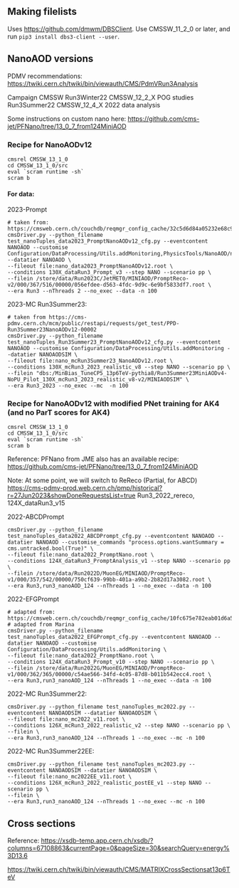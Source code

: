 ## Making filelists

Uses https://github.com/dmwm/DBSClient.
Use CMSSW_11_2_0 or later, and run `pip3 install dbs3-client --user`.

## NanoAOD versions

PDMV recommendations: https://twiki.cern.ch/twiki/bin/viewauth/CMS/PdmVRun3Analysis

Campaign CMSSW 
Run3Winter22 CMSSW_12_2_X POG studies
Run3Summer22 CMSSW_12_4_X 2022 data analysis

Some instructions on custom nano here: https://github.com/cms-jet/PFNano/tree/13_0_7_from124MiniAOD

### Recipe for NanoAODv12

```
cmsrel CMSSW_13_1_0
cd CMSSW_13_1_0/src
eval `scram runtime -sh`
scram b
```

#### For data:

2023-Prompt
```
# taken from: https://cmsweb.cern.ch/couchdb/reqmgr_config_cache/32c5d6d84a05232e68c9abd3937a291e/configFile
cmsDriver.py --python_filename test_nanoTuples_data2023_PromptNanoAODv12_cfg.py --eventcontent NANOAOD --customise Configuration/DataProcessing/Utils.addMonitoring,PhysicsTools/NanoAOD/nano_cff.nanoL1TrigObjCustomize --datatier NANOAOD \
--fileout file:nano_data2023_PromptNanoAODv12.root \
--conditions 130X_dataRun3_Prompt_v3 --step NANO --scenario pp \
--filein /store/data/Run2023C/JetMET0/MINIAOD/PromptReco-v2/000/367/516/00000/056efdee-d563-4fdc-9d9c-6e9bf5833df7.root \
--era Run3 --nThreads 2 --no_exec --data -n 100
```

2023-MC Run3Summer23:
```
# taken from https://cms-pdmv.cern.ch/mcm/public/restapi/requests/get_test/PPD-Run3Summer23NanoAODv12-00002
cmsDriver.py --python_filename test_nanoTuples_Run3Summer23_PromptNanoAODv12_cfg.py --eventcontent NANOAOD --customise Configuration/DataProcessing/Utils.addMonitoring --datatier NANOAODSIM \
--fileout file:nano_mcRun3Summer23_NanoAODv12.root \
--conditions 130X_mcRun3_2023_realistic_v8 --step NANO --scenario pp \
--filein "dbs:/MinBias_TuneCP5_13p6TeV-pythia8/Run3Summer23MiniAODv4-NoPU_Pilot_130X_mcRun3_2023_realistic_v8-v2/MINIAODSIM" \
--era Run3_2023 --no_exec --mc  -n 100
```

### Recipe for NanoAODv12 with modified PNet training for AK4 (and no ParT scores for AK4)

```
cmsrel CMSSW_13_1_0
cd CMSSW_13_1_0/src
eval `scram runtime -sh`
scram b
```

Reference: PFNano from JME also has an available recipe: https://github.com/cms-jet/PFNano/tree/13_0_7_from124MiniAOD

Note: At some point, we	will switch to ReReco (Partial,	for ABCD)
https://cms-pdmv-prod.web.cern.ch/pmp/historical?r=27Jun2023&showDoneRequestsList=true
Run3_2022_rereco, 124X_dataRun3_v15

2022-ABCDPrompt
```
cmsDriver.py --python_filename test_nanoTuples_data2022_ABCDPrompt_cfg.py --eventcontent NANOAOD --datatier NANOAOD --customise_commands "process.options.wantSummary = cms.untracked.bool(True)" \
--fileout file:nano_data2022_PromptNano.root \
--conditions 124X_dataRun3_PromptAnalysis_v1 --step NANO --scenario pp \
--filein /store/data/Run2022D/MuonEG/MINIAOD/PromptReco-v1/000/357/542/00000/750cf639-99bb-401a-a9b2-2b82d17a3082.root \
--era Run3,run3_nanoAOD_124 --nThreads 1 --no_exec --data -n 100
```

2022-EFGPrompt
```
# adapted from: https://cmsweb.cern.ch/couchdb/reqmgr_config_cache/10fc675e782eab01d6a5188185536e42/configFile
# adapted from Marina
cmsDriver.py --python_filename test_nanoTuples_data2022_EFGPrompt_cfg.py --eventcontent NANOAOD --datatier NANOAOD --customise Configuration/DataProcessing/Utils.addMonitoring \
--fileout file:nano_data2022_PromptNano.root \
--conditions 124X_dataRun3_Prompt_v10 --step NANO --scenario pp \
--filein /store/data/Run2022G/MuonEG/MINIAOD/PromptReco-v1/000/362/365/00000/c54ae566-34fd-4c05-87d8-b011b542ecc4.root \
--era Run3,run3_nanoAOD_124 --nThreads 1 --no_exec --data -n 100
```

2022-MC Run3Summer22:
```
cmsDriver.py --python_filename test_nanoTuples_mc2022.py --eventcontent NANOAODSIM --datatier NANOAODSIM \
--fileout file:nano_mc2022_v11.root \
--conditions 126X_mcRun3_2022_realistic_v2 --step NANO --scenario pp \
--filein \
--era Run3,run3_nanoAOD_124 --nThreads 1 --no_exec --mc -n 100
```

2022-MC Run3Summer22EE:
```
cmsDriver.py --python_filename test_nanoTuples_mc2023.py --eventcontent NANOAODSIM --datatier NANOAODSIM \
--fileout file:nano_mc2022EE_v11.root \
--conditions 126X_mcRun3_2022_realistic_postEE_v1 --step NANO --scenario pp \
--filein \
--era Run3,run3_nanoAOD_124 --nThreads 1 --no_exec --mc	-n 100
```

## Cross sections

Reference: 
https://xsdb-temp.app.cern.ch/xsdb/?columns=67108863&currentPage=0&pageSize=30&searchQuery=energy%3D13.6 

https://twiki.cern.ch/twiki/bin/viewauth/CMS/MATRIXCrossSectionsat13p6TeV
